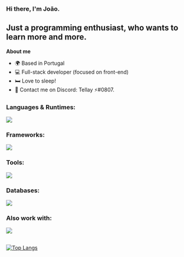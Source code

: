 ### Hi there, I'm João.
## Just a programming enthusiast, who wants to learn more and more.

**About me**
- 🌍 Based in Portugal
- 💻 Full-stack developer (focused on front-end)
- 🛏️ Love to sleep!
- 📩 Contact me on Discord: Tellay ⚡#0807.

### Languages & Runtimes:

<div style="display: flex">
  <img src="https://skillicons.dev/icons?i=html,css,javascript,nodejs,cpp,cs&theme=dark"/>
</div>

### Frameworks:

<div style="display: flex">
  <img src="https://skillicons.dev/icons?i=express,react,tailwind,styledcomponents&theme=dark"/>
</div>

### Tools:

<div style="display: flex">
  <img src="https://skillicons.dev/icons?i=vscode,visualstudio,github,bash&theme=dark"/>
</div>

### Databases:

<div style="display: flex">
  <img src="https://skillicons.dev/icons?i=mongodb&theme=dark"/>
</div>

### Also work with:

<div style="display: flex">
  <img src="https://skillicons.dev/icons?i=vercel,vite&theme=dark"/>
</div>

##

[![Top Langs](https://github-readme-stats.vercel.app/api/top-langs/?username=tellay&theme=dark&hide_border=true&bg_color=010409&layout=compact)](https://github.com/anuraghazra/github-readme-stats)
